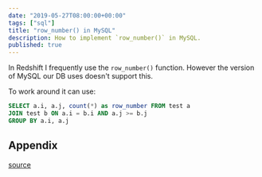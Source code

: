```yaml
---
date: "2019-05-27T08:00:00+00:00"
tags: ["sql"]
title: "row_number() in MySQL"
description: How to implement `row_number()` in MySQL.
published: true
---
```


In Redshift I frequently use the `row_number()` function. However the version of MySQL our DB uses doesn't support this.

To work around it can use:

```sql
SELECT a.i, a.j, count(*) as row_number FROM test a
JOIN test b ON a.i = b.i AND a.j >= b.j
GROUP BY a.i, a.j
```

## Appendix

[source](https://stackoverflow.com/questions/1895110/row-number-in-mysql)
